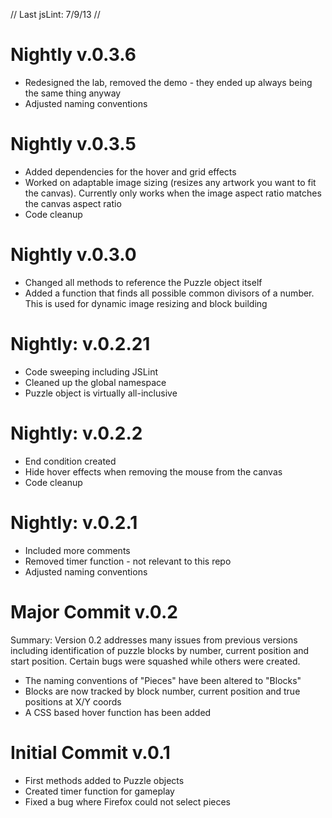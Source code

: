 // Last jsLint: 7/9/13
//

Nightly v.0.3.6
===

- Redesigned the lab, removed the demo - they ended up always being the same thing anyway
- Adjusted naming conventions

Nightly v.0.3.5
===

- Added dependencies for the hover and grid effects
- Worked on adaptable image sizing (resizes any artwork you want to fit the canvas). Currently only works when the image aspect ratio matches the canvas aspect ratio
- Code cleanup

Nightly v.0.3.0
===

- Changed all methods to reference the Puzzle object itself
- Added a function that finds all possible common divisors of a number. This is used for dynamic image resizing and block building

Nightly: v.0.2.21
===

- Code sweeping including JSLint
- Cleaned up the global namespace
- Puzzle object is virtually all-inclusive

Nightly: v.0.2.2
===

- End condition created
- Hide hover effects when removing the mouse from the canvas
- Code cleanup

Nightly: v.0.2.1
===

- Included more comments
- Removed timer function - not relevant to this repo
- Adjusted naming conventions
 
Major Commit v.0.2
===

Summary: Version 0.2 addresses many issues from previous versions including identification of puzzle blocks by number, current position and start position. Certain bugs were squashed while others were created.
	
- The naming conventions of "Pieces" have been altered to "Blocks"
- Blocks are now tracked by block number, current position and true positions at X/Y coords
- A CSS based hover function has been added

Initial Commit v.0.1
===

- First methods added to Puzzle objects
- Created timer function for gameplay
- Fixed a bug where Firefox could not select pieces